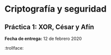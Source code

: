 # Criptografía y seguridad
## Práctica 1: XOR, César y Afín

**Fecha de entrega:** 12 de febrero 2020

:trollface:
